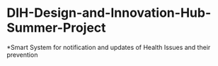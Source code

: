 # DIH-Design-and-Innovation-Hub-Summer-Project
*Smart System for notification and updates of Health Issues and their prevention
